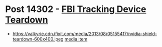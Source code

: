 # Post 14302 - [FBI Tracking Device Teardown](https://www.ifixit.com/News/14302/fbi-tracking-device-teardown)

- https://valkyrie.cdn.ifixit.com/media/2013/08/05155417/nvidia-shield-teardown-600x400.jpeg [media item](media-28129.md)